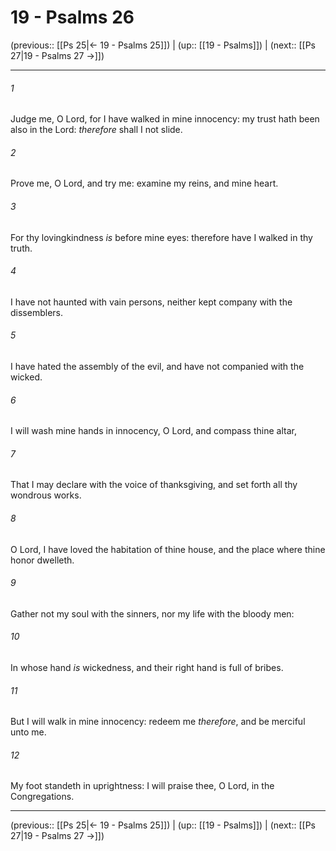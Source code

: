 # 19 - Psalms 26

(previous:: [[Ps 25|← 19 - Psalms 25]]) | (up:: [[19 - Psalms]]) | (next:: [[Ps 27|19 - Psalms 27 →]])

***


###### 1 
Judge me, O Lord, for I have walked in mine innocency: my trust hath been also in the Lord: _therefore_ shall I not slide. 

###### 2 
Prove me, O Lord, and try me: examine my reins, and mine heart. 

###### 3 
For thy lovingkindness _is_ before mine eyes: therefore have I walked in thy truth. 

###### 4 
I have not haunted with vain persons, neither kept company with the dissemblers. 

###### 5 
I have hated the assembly of the evil, and have not companied with the wicked. 

###### 6 
I will wash mine hands in innocency, O Lord, and compass thine altar, 

###### 7 
That I may declare with the voice of thanksgiving, and set forth all thy wondrous works. 

###### 8 
O Lord, I have loved the habitation of thine house, and the place where thine honor dwelleth. 

###### 9 
Gather not my soul with the sinners, nor my life with the bloody men: 

###### 10 
In whose hand _is_ wickedness, and their right hand is full of bribes. 

###### 11 
But I will walk in mine innocency: redeem me _therefore_, and be merciful unto me. 

###### 12 
My foot standeth in uprightness: I will praise thee, O Lord, in the Congregations.

***

(previous:: [[Ps 25|← 19 - Psalms 25]]) | (up:: [[19 - Psalms]]) | (next:: [[Ps 27|19 - Psalms 27 →]])
